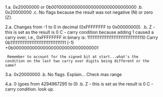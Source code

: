 1.a. 0x20000000 or 0b00100000000000000000000000000000
 .b. 0x20000000
 .c. No flags because the result was not negative (N) or zero (Z). 
 
2.a. Changes from -1 to 0 in decimal (0xFFFFFFFF to 0x00000000).
 .b. Z - this is set as the result is 0
     C - carry condition because adding 1 caused a carry over, i.e., 0xFFFFFFFF in binary is:
       111111111111111111111111111111110 Carry
      0b11111111111111111111111111111111 (-1)
     +0b00000000000000000000000000000001
     
     Remember to account for the signed bit at start...what's the condition on the last two carry over digits being different or the same?
     
 3.a. 0x20000000
  .b. No flags. Explain... Check max range
  
 4.a. 0 (goes from 4294967295 to 0)
  .b. Z - this is set as the result is 0
      C - carry condition. look up. 
     
